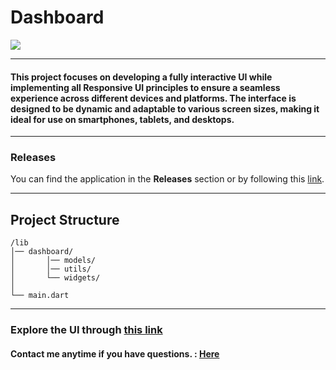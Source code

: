 # Dashboard

<img src="assets/preview/overview.png" />

---

#### This project focuses on developing a fully interactive UI while implementing all Responsive UI principles to ensure a seamless experience across different devices and platforms. The interface is designed to be dynamic and adaptable to various screen sizes, making it ideal for use on smartphones, tablets, and desktops.

---

### Releases

You can find the application in the **Releases** section or by following this [link](https://github.com/ahvvad/Dashboard/releases).

---

## Project Structure

```
/lib
│── dashboard/
│       │── models/
│       │── utils/
│       └── widgets/
│
└── main.dart
```

---

### Explore the UI through [this link](preview)

#### **Contact me anytime if you have questions.** : [Here](https://linktr.ee/userahmed)
